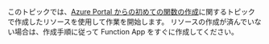 このトピックでは、[Azure Portal からの初めての関数の作成](../articles/azure-functions/functions-create-first-azure-function.md)に関するトピックで作成したリソースを使用して作業を開始します。 リソースの作成が済んでいない場合は、作成手順に従って Function App をすぐに作成してください。
